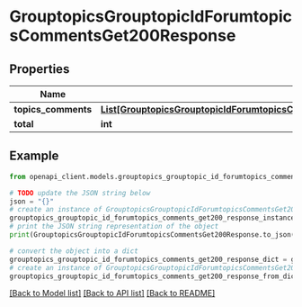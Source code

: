 # GrouptopicsGrouptopicIdForumtopicsCommentsGet200Response


## Properties

Name | Type | Description | Notes
------------ | ------------- | ------------- | -------------
**topics_comments** | [**List[GrouptopicsGrouptopicIdForumtopicsCommentsGet200ResponseTopicsCommentsInner]**](GrouptopicsGrouptopicIdForumtopicsCommentsGet200ResponseTopicsCommentsInner.md) |  | [optional] 
**total** | **int** |  | [optional] 

## Example

```python
from openapi_client.models.grouptopics_grouptopic_id_forumtopics_comments_get200_response import GrouptopicsGrouptopicIdForumtopicsCommentsGet200Response

# TODO update the JSON string below
json = "{}"
# create an instance of GrouptopicsGrouptopicIdForumtopicsCommentsGet200Response from a JSON string
grouptopics_grouptopic_id_forumtopics_comments_get200_response_instance = GrouptopicsGrouptopicIdForumtopicsCommentsGet200Response.from_json(json)
# print the JSON string representation of the object
print(GrouptopicsGrouptopicIdForumtopicsCommentsGet200Response.to_json())

# convert the object into a dict
grouptopics_grouptopic_id_forumtopics_comments_get200_response_dict = grouptopics_grouptopic_id_forumtopics_comments_get200_response_instance.to_dict()
# create an instance of GrouptopicsGrouptopicIdForumtopicsCommentsGet200Response from a dict
grouptopics_grouptopic_id_forumtopics_comments_get200_response_from_dict = GrouptopicsGrouptopicIdForumtopicsCommentsGet200Response.from_dict(grouptopics_grouptopic_id_forumtopics_comments_get200_response_dict)
```
[[Back to Model list]](../README.md#documentation-for-models) [[Back to API list]](../README.md#documentation-for-api-endpoints) [[Back to README]](../README.md)


